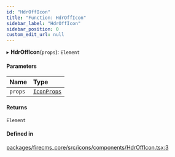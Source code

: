 ```yaml
---
id: "HdrOffIcon"
title: "Function: HdrOffIcon"
sidebar_label: "HdrOffIcon"
sidebar_position: 0
custom_edit_url: null
---
```


▸ **HdrOffIcon**(`props`): `Element`

#### Parameters

| Name | Type |
| :------ | :------ |
| `props` | [`IconProps`](../types/IconProps.md) |

#### Returns

`Element`

#### Defined in

[packages/firecms_core/src/icons/components/HdrOffIcon.tsx:3](https://github.com/FireCMSco/firecms/blob/d45f3739/packages/firecms_core/src/icons/components/HdrOffIcon.tsx#L3)
